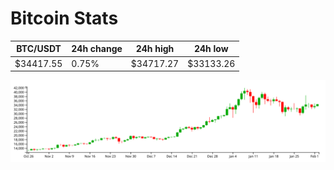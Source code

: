 # Bitcoin Stats

BTC/USDT|24h change|24h high|24h low|
|---|---|---|---|
|$34417.55|0.75%|$34717.27|$33133.26|

<img src="./chart.svg">
